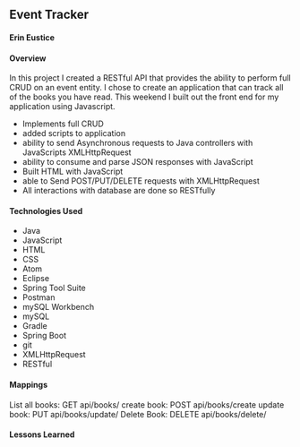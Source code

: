 ## Event Tracker
#### Erin Eustice

#### Overview
In this project I created a RESTful API that provides the ability to perform full CRUD on an event entity. I chose to create an application that can track all of the books you have read.
This weekend I built out the front end for my application using Javascript.
* Implements full CRUD
* added scripts to application
* ability to send Asynchronous requests to Java controllers with JavaScripts XMLHttpRequest
* ability to consume and parse JSON responses with JavaScript
* Built HTML with JavaScript
* able to Send POST/PUT/DELETE requests with XMLHttpRequest
* All interactions with database are done so RESTfully

#### Technologies Used

* Java
* JavaScript
* HTML
* CSS
* Atom
* Eclipse
* Spring Tool Suite
* Postman
* mySQL Workbench
* mySQL
* Gradle
* Spring Boot
* git
* XMLHttpRequest
* RESTful

#### Mappings
List all books: GET api/books/
create book: POST api/books/create
update book: PUT api/books/update/
Delete Book: DELETE api/books/delete/




#### Lessons Learned

